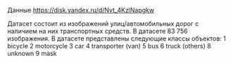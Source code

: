 Данные
https://disk.yandex.ru/d/Nvt_4KzlNapgkw

Датасет состоит из изображений улиц/автомобильных дорог с наличием на  них транспортных средств.
В датасете 83 756 изображения.
В датасете представлены следующие классы объектов:
 1 bicycle
 2 motorcycle
 3 car
 4 transporter (van)
 5 bus
 6 truck (others)
 8 unknown
 9 mask
